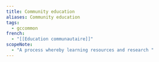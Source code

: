 ```yaml
---
title: Community education
aliases: Community education
tags:
  - gccommon
french:
  - "[[Education communautaire]]"
scopeNote:
  - "A process whereby learning resources and research "
---
```

